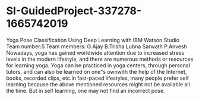 # SI-GuidedProject-337278-1665742019
Yoga Pose Classification Using Deep Learning with IBM Watson Studio
Team number:5
Team members:
G.Ajay
B.Trisha
Lubna Sarwath
P.Anvesh
Nowadays, yoga has gained worldwide attention due to increased stress levels in the modern 
lifestyle, and there are numerous methods or resources for learning yoga. Yoga can be 
practiced in yoga centers, through personal tutors, and can also be learned on one‟s ownwith 
the help of the Internet, books, recorded clips, etc.In fast-paced lifestyles, many people prefer 
self learning because the above mentioned resources might not be available all the time. 
But in self learning, one may not find an incorrect pose.

